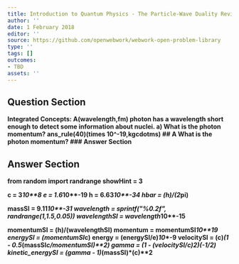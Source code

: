 ```yaml
---
title: Introduction to Quantum Physics - The Particle-Wave Duality Reviewed
author: ''
date: 1 February 2018
editor: ''
source: https://github.com/openwebwork/webwork-open-problem-library
type: ''
tags: []
outcomes:
- TBD
assets: ''
---
```


## Question Section 

<b>
<b>Integrated Concepts:<b> A(wavelength,fm) photon has a wavelength short enough to detect some information about nuclei.
a) What is the photon momentum?
ans_rule(40)(times 10^-19,kgcdotms)
## A
What is the photon momentum?
### Answer Section


## Answer Section

from random import randrange
showHint = 3

c = 3*10**8
e = 1.6*10**-19
h = 6.63*10**-34
hbar = (h)/(2*pi)

massSI = 9.11*10**-31
wavelength = sprintf("%0.2f", randrange(1,1.5,0.05))
wavelengthSI = wavelength*10**-15

momentumSI = (h)/(wavelengthSI)
momentum = momentumSI*10**19
energySI = (momentumSI*c)
energy = (energySI/e)*10**-9
velocitySI = (c)*(1 - 0.5*(massSI*c/momentumSI)**2)
gamma = (1 - (velocitySI/c)**2)**(-1/2)
kinetic_energySI = (gamma - 1)*(massSI)*(c)**2